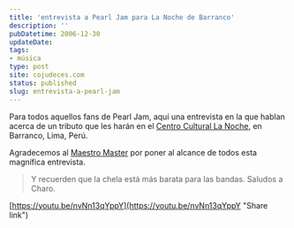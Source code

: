 ```yaml
---
title: 'entrevista a Pearl Jam para La Noche de Barranco'
description: ''
pubDatetime: 2006-12-30
updateDate: 
tags: 
- música
type: post
site: cojudeces.com
status: published
slug: entrevista-a-pearl-jam
---
```

Para todos aquellos fans de Pearl Jam, aquí una entrevista en la que hablan acerca de un tributo que les harán en el [Centro Cultural La Noche](http://www.lanoche.com.pe/?ref=cojudeces.com), en Barranco, Lima, Perú.

Agradecemos al [Maestro Master](http://maestromaster.blogspot.com/?ref=cojudeces.com) por poner al alcance de todos esta magnífica entrevista.

> Y recuerden que la chela está más barata para las bandas. Saludos a Charo.

[https://youtu.be/nvNn13qYppY](https://youtu.be/nvNn13qYppY "Share link")
